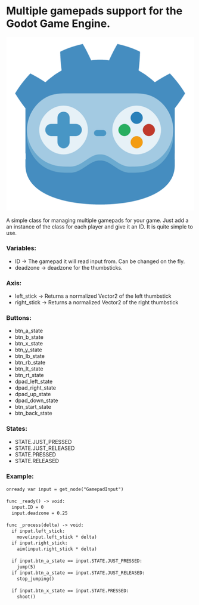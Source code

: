 # Multiple gamepads support for the Godot Game Engine.

 
![](https://github.com/tomankirilov/Godot-Multple-Gamepads-Input/blob/main/GodotInput.png)


A simple class for managing multiple gamepads for your game.
Just add a an instance of the class for each player and give it an ID.
It is quite simple to use.

### Variables:
 * ID -> The gamepad it will read input from. Can be changed on the fly.
 * deadzone -> deadzone for the thumbsticks.

### Axis:
 * left_stick  -> Returns a normalized Vector2 of the left thumbstick
 * right_stick -> Returns a normalized Vector2 of the right thumbstick

### Buttons:
 * btn_a_state
 * btn_b_state
 * btn_x_state
 * btn_y_state
 * btn_lb_state
 * btn_rb_state
 * btn_lt_state
 * btn_rt_state
 * dpad_left_state
 * dpad_right_state
 * dpad_up_state
 * dpad_down_state
 * btn_start_state
 * btn_back_state

### States:
 * STATE.JUST_PRESSED
 * STATE.JUST_RELEASED
 * STATE.PRESSED
 * STATE.RELEASED
 
### Example:
```
onready var input = get_node("GamepadInput")

func _ready() -> void:
  input.ID = 0
  input.deadzone = 0.25

func _process(delta) -> void:
  if input.left_stick:
    move(input.left_stick * delta)
  if input.right_stick:
    aim(input.right_stick * delta)
  
  if input.btn_a_state == input.STATE.JUST_PRESSED:
    jump(5)
  if input.btn_a_state == input.STATE.JUST_RELEASED:
    stop_jumping()

  if input.btn_x_state == input.STATE.PRESSED:
    shoot() 
